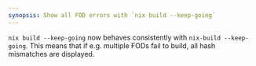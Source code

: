 ```yaml
---
synopsis: Show all FOD errors with `nix build --keep-going`
---
```


`nix build --keep-going` now behaves consistently with `nix-build --keep-going`. This means
that if e.g. multiple FODs fail to build, all hash mismatches are displayed.
